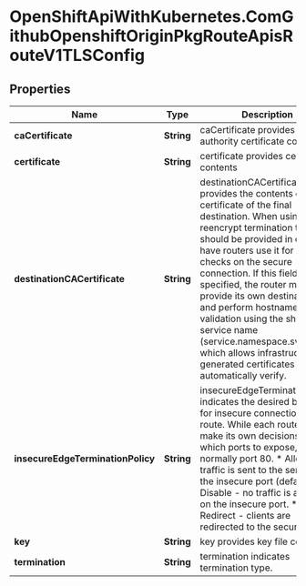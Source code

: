 # OpenShiftApiWithKubernetes.ComGithubOpenshiftOriginPkgRouteApisRouteV1TLSConfig

## Properties
Name | Type | Description | Notes
------------ | ------------- | ------------- | -------------
**caCertificate** | **String** | caCertificate provides the cert authority certificate contents | [optional] 
**certificate** | **String** | certificate provides certificate contents | [optional] 
**destinationCACertificate** | **String** | destinationCACertificate provides the contents of the ca certificate of the final destination.  When using reencrypt termination this file should be provided in order to have routers use it for health checks on the secure connection. If this field is not specified, the router may provide its own destination CA and perform hostname validation using the short service name (service.namespace.svc), which allows infrastructure generated certificates to automatically verify. | [optional] 
**insecureEdgeTerminationPolicy** | **String** | insecureEdgeTerminationPolicy indicates the desired behavior for insecure connections to a route. While each router may make its own decisions on which ports to expose, this is normally port 80.  * Allow - traffic is sent to the server on the insecure port (default) * Disable - no traffic is allowed on the insecure port. * Redirect - clients are redirected to the secure port. | [optional] 
**key** | **String** | key provides key file contents | [optional] 
**termination** | **String** | termination indicates termination type. | 


